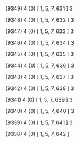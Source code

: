 (9349) 4 (0) [ 1, 5, 7, 631 ] 3 


(9348) 4 (0) [ 1, 5, 7, 632 ] 3 


(9347) 4 (0) [ 1, 5, 7, 633 ] 3 


(9346) 4 (0) [ 1, 5, 7, 634 ] 3 


(9345) 4 (0) [ 1, 5, 7, 635 ] 3 


(9344) 4 (0) [ 1, 5, 7, 636 ] 3 


(9343) 4 (0) [ 1, 5, 7, 637 ] 3 


(9342) 4 (0) [ 1, 5, 7, 638 ] 3 


(9341) 4 (0) [ 1, 5, 7, 639 ] 3 


(9340) 4 (0) [ 1, 5, 7, 640 ] 3 


(9339) 4 (0) [ 1, 5, 7, 641 ] 3 


(9338) 4 (0) [ 1, 5, 7, 642 ]  

